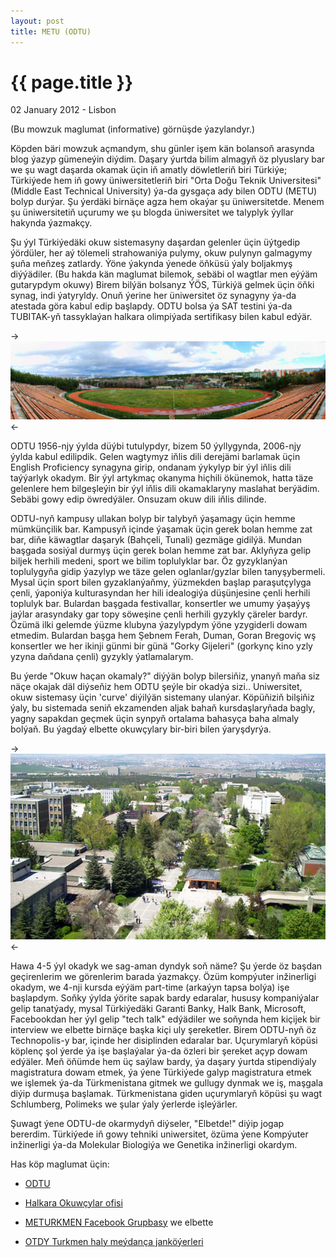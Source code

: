 ```yaml
---
layout: post
title: METU (ODTU)
---
```


{{ page.title }}
================

<p class="meta">02 January 2012 - Lisbon</p>

(Bu mowzuk maglumat (informative) görnüşde ýazylandyr.)

Köpden bäri mowzuk açmandym, shu günler işem kän bolansoň arasynda blog ýazyp gümeneýin diýdim. 
Daşary ýurtda bilim almagyň öz plyuslary bar we şu wagt daşarda okamak üçin iň amatly döwletleriň 
biri Türkiýe; Türkiýede hem iň gowy üniwersitetleriň biri "Orta Doğu Teknik Universitesi" 
(Middle East Technical University) ýa-da gysgaça ady bilen ODTU (METU) bolyp durýar. Şu ýerdäki 
birnäçe agza hem okaýar şu üniwersitetde. Menem şu üniwersitetiň uçurumy we şu blogda üniwersitet 
we talyplyk ýyllar hakynda ýazmakçy. 

Şu ýyl Türkiýedäki okuw sistemasyny daşardan gelenler üçin üýtgedip ýördüler, her aý tölemeli 
strahowaniýa pulymy, okuw pulynyn galmagymy şuňa meňzeş zatlardy. Ýöne ýakynda ýenede öňküsü ýaly 
boljakmyş diýýädiler. (Bu hakda kän maglumat bilemok, sebäbi ol wagtlar men eýýäm gutarypdym okuwy) 
Birem bilýän bolsanyz ÝÖS, Türkiýä gelmek üçin öňki synag, indi ýatyryldy. Onuň ýerine 
her üniwersitet öz synagyny ýa-da atestada göra kabul edip başlapdy. ODTU bolsa ýa SAT testini 
ýa-da TUBITAK-yň tassyklaýan halkara olimpiýada sertifikasy bilen kabul edýär. 

->![devrim-panorama](/files/metu-01.jpg)<-

ODTU 1956-njy ýylda düýbi tutulypdyr, bizem 50 ýyllygynda, 2006-njy ýylda kabul edilipdik. 
Gelen wagtymyz iňlis dili derejämi barlamak üçin English Proficiency synagyna girip, ondanam 
ýykylyp bir ýyl iňlis dili taýýarlyk okadym. Bir ýyl artykmaç okanyma hiçhili ökünemok, hatta täze 
gelenlere hem bilgeşleýin bir ýyl iňlis dili okamaklaryny maslahat berýädim. Sebäbi gowy edip 
öwredýäler. Onsuzam okuw dili iňlis dilinde. 

ODTU-nyň kampusy ullakan bolyp bir talybyň ýaşamagy üçin hemme mümkünçilik bar. Kampusyň 
içinde ýaşamak üçin gerek bolan hemme zat bar, diňe käwagtlar daşaryk (Bahçeli, Tunali) gezmäge 
gidilýä. Mundan başgada sosiýal durmyş üçin gerek bolan hemme zat bar. Aklyňyza gelip biljek 
herhili medeni, sport we bilim toplulyklar bar. Öz gyzyklanýan toplulygyňa gidip ýazylyp we täze 
gelen oglanlar/gyzlar bilen tanyşybermeli. Mysal üçin sport bilen gyzaklanýaňmy, ýüzmekden başlap 
paraşutçylyga çenli, ýaponiýa kulturasyndan her hili idealogiýa düşünjesine çenli herhili toplulyk 
bar. Bulardan başgada festivallar, konsertler we umumy ýaşaýyş jaýlar arasyndaky gar topy söweşine 
çenli herhili gyzykly çäreler bardyr. Özümä ilki gelemde ýüzme klubyna ýazylypdym ýöne yzygiderli 
dowam etmedim. Bulardan başga hem Şebnem Ferah, Duman, Goran Bregoviç wş konsertler we her ikinji 
günmi bir günä "Gorky Gijeleri" (gorkynç kino yzly yzyna daňdana çenli) gyzykly ýatlamalarym. 

Bu ýerde "Okuw haçan okamaly?" diýýän bolyp bilersiňiz, ynanyň maňa siz näçe okajak däl diýseňiz 
hem ODTU şeýle bir okadýa sizi.. Uniwersitet, okuw sistemasy üçin 'curve' diýilýän sistemany 
ulanýar. Köpüňiziň bilşiňiz ýaly, bu sistemada seniň ekzamenden aljak bahaň kursdaşlaryňada 
bagly, yagny sapakdan geçmek üçin synpyň ortalama bahasyça baha almaly bolýaň. Bu ýagdaý 
elbette okuwçylary bir-biri bilen ýaryşdyrýa. 

->![metu-over-mm](/files/metu-02.jpg)<-

Hawa 4-5 ýyl okadyk we sag-aman dyndyk soň näme? Şu ýerde öz başdan geçirenlerim we görenlerim 
barada ýazmakçy. Özüm kompýuter inžinerligi okadym, we 4-nji kursda eýýäm part-time 
(arkaýyn tapsa bolýa) işe başlapdym. Soňky ýylda ýörite sapak bardy edaralar, hususy kompaniýalar 
gelip tanatýady, mysal Türkiýedäki Garanti Banky, Halk Bank, Microsoft, Facebookdan her ýyl 
gelip "tech talk" edýädiler we soňynda hem kiçijek bir interview we elbette birnäçe başka kiçi 
uly şereketler. Birem ODTU-nyň öz Technopolis-y bar, içinde her disiplinden edaralar bar. 
Uçurymlaryň köpüsi köplenç şol ýerde ýa işe başlaýalar ýa-da özleri bir şereket açyp dowam edýäler. 
Meň öňümde hem üç saýlaw bardy, ýa daşary ýurtda stipendiýaly magistratura dowam etmek, ýa ýene 
Türkiýede galyp magistratura etmek we işlemek ýa-da Türkmenistana gitmek we gullugy dynmak we iş, 
maşgala diýip durmuşa başlamak. Türkmenistana giden uçurymlaryň köpüsi şu wagt Schlumberg, 
Polimeks we şular ýaly ýerlerde işleýärler. 

Şuwagt ýene ODTU-de okarmydyň diýseler, "Elbetde!" diýip jogap bererdim. Türkiýede iň gowy
tehniki uniwersitet, özüma ýene Kompýuter inžinerligi ýa-da Molekular Biologiýa we Genetika 
inžinerligi okardym.

Has köp maglumat üçin:

* [ODTU](http://www.metu.edu.tr)

* [Halkara Okuwçylar ofisi](http://www.oibd.metu.edu.tr)

* [METURKMEN Facebook Grupbasy](http://www.facebook.com/groups/meturkmen/) we elbette 

* [OTDY Turkmen haly meýdança janköýerleri](http://www.facebook.com/groups/213634011988405/)
